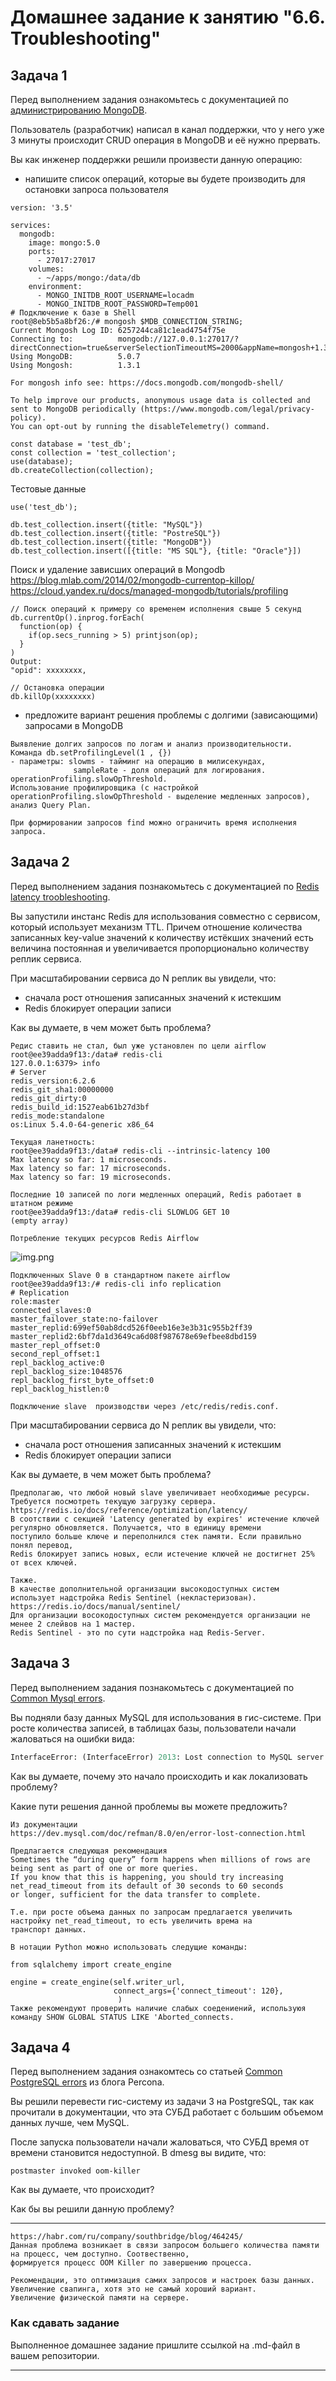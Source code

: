 # Домашнее задание к занятию "6.6. Troubleshooting"

## Задача 1

Перед выполнением задания ознакомьтесь с документацией по [администрированию MongoDB](https://docs.mongodb.com/manual/administration/).

Пользователь (разработчик) написал в канал поддержки, что у него уже 3 минуты происходит CRUD операция в MongoDB и её 
нужно прервать. 

Вы как инженер поддержки решили произвести данную операцию:
- напишите список операций, которые вы будете производить для остановки запроса пользователя

```buildoutcfg
version: '3.5'

services:
  mongodb:
    image: mongo:5.0
    ports:
      - 27017:27017
    volumes:
      - ~/apps/mongo:/data/db
    environment:
      - MONGO_INITDB_ROOT_USERNAME=locadm
      - MONGO_INITDB_ROOT_PASSWORD=Temp001
# Подключение к базе в Shell
root@8eb5b5a8bf26:/# mongosh $MDB_CONNECTION_STRING;
Current Mongosh Log ID: 6257244ca81c1ead4754f75e
Connecting to:          mongodb://127.0.0.1:27017/?directConnection=true&serverSelectionTimeoutMS=2000&appName=mongosh+1.3.1
Using MongoDB:          5.0.7
Using Mongosh:          1.3.1

For mongosh info see: https://docs.mongodb.com/mongodb-shell/

To help improve our products, anonymous usage data is collected and sent to MongoDB periodically (https://www.mongodb.com/legal/privacy-policy).
You can opt-out by running the disableTelemetry() command.

```
```buildoutcfg
const database = 'test_db';
const collection = 'test_collection';
use(database);
db.createCollection(collection);
```
Тестовые данные
```
use('test_db');

db.test_collection.insert({title: "MySQL"})
db.test_collection.insert({title: "PostreSQL"})
db.test_collection.insert({title: "MongoDB"})
db.test_collection.insert([{title: "MS SQL"}, {title: "Oracle"}])
```
Поиск и удаление зависших операций в Mongodb
https://blog.mlab.com/2014/02/mongodb-currentop-killop/
https://cloud.yandex.ru/docs/managed-mongodb/tutorials/profiling

```
// Поиск операций к примеру со временем исполнения свыше 5 секунд
db.currentOp().inprog.forEach(
  function(op) {
    if(op.secs_running > 5) printjson(op);
  }
)
Output:
"opid": xxxxxxxx,

// Остановка операции
db.killOp(xxxxxxxx)
```
- предложите вариант решения проблемы с долгими (зависающими) запросами в MongoDB
```buildoutcfg
Выявление долгих запросов по логам и анализ производительности.
Команда db.setProfilingLevel(1 , {})
- параметры: slowms - тайминг на операцию в милисекундах, 
              sampleRate - доля операций для логирования.
operationProfiling.slowOpThreshold.
Использование профилировщика (c настройкой operationProfiling.slowOpThreshold - выделение медленных запросов), 
анализ Query Plan.

При формировании запросов find можно ограничить время исполнения запроса.
```
## Задача 2
Перед выполнением задания познакомьтесь с документацией по [Redis latency troobleshooting](https://redis.io/topics/latency).

Вы запустили инстанс Redis для использования совместно с сервисом, который использует механизм TTL. 
Причем отношение количества записанных key-value значений к количеству истёкших значений есть величина постоянная и
увеличивается пропорционально количеству реплик сервиса. 

При масштабировании сервиса до N реплик вы увидели, что:
- сначала рост отношения записанных значений к истекшим
- Redis блокирует операции записи

Как вы думаете, в чем может быть проблема?
```buildoutcfg
Редис ставить не стал, был уже установлен по цели airflow
root@ee39adda9f13:/data# redis-cli
127.0.0.1:6379> info
# Server
redis_version:6.2.6
redis_git_sha1:00000000
redis_git_dirty:0
redis_build_id:1527eab61b27d3bf
redis_mode:standalone
os:Linux 5.4.0-64-generic x86_64

Текущая ланетность: 
root@ee39adda9f13:/data# redis-cli --intrinsic-latency 100
Max latency so far: 1 microseconds.
Max latency so far: 17 microseconds.
Max latency so far: 19 microseconds.

Последние 10 записей по логи медленных операций, Redis работает в штатном режиме
root@ee39adda9f13:/data# redis-cli SLOWLOG GET 10
(empty array)

Потребление текущих ресурсов Redis Airflow
```
![img.png](img.png)
```buildoutcfg
Подключенных Slave 0 в стандартном пакете airflow
root@ee39adda9f13:/# redis-cli info replication
# Replication
role:master
connected_slaves:0
master_failover_state:no-failover
master_replid:699ef50ab8dcd526f0eeb16e3e3b31c955b2ff39
master_replid2:6bf7da1d3649ca6d08f987678e69efbee8dbd159
master_repl_offset:0
second_repl_offset:1
repl_backlog_active:0
repl_backlog_size:1048576
repl_backlog_first_byte_offset:0
repl_backlog_histlen:0

Подключение slave  производстви через /etc/redis/redis.conf. 
```
При масштабировании сервиса до N реплик вы увидели, что:
- сначала рост отношения записанных значений к истекшим
- Redis блокирует операции записи

Как вы думаете, в чем может быть проблема?
```buildoutcfg
Предполагаю, что любой новый slave увеличивает необходимые ресурсы. Требуется посмотреть текущую загрузку сервера.
https://redis.io/docs/reference/optimization/latency/
В соотствии с секцией 'Latency generated by expires' истечение ключей регулярно обновляется. Получается, что в единицу времени
поступило больше ключе и переполнился стек памяти. Если правильно понял перевод,
Redis блокирует запись новых, если истечение ключей не достигнет 25% от всех ключей.
```
```
Также.
В качестве дополнительной организации высокодоступных систем использует надстройка Redis Sentinel (некластеризован).
https://redis.io/docs/manual/sentinel/
Для организации восокодоступных систем рекомендуется организации не менее 2 слейвов на 1 мастер.
Redis Sentinel - это по сути надстройка над Redis-Server.
``` 
## Задача 3

Перед выполнением задания познакомьтесь с документацией по [Common Mysql errors](https://dev.mysql.com/doc/refman/8.0/en/common-errors.html).

Вы подняли базу данных MySQL для использования в гис-системе. При росте количества записей, в таблицах базы,
пользователи начали жаловаться на ошибки вида:
```python
InterfaceError: (InterfaceError) 2013: Lost connection to MySQL server during query u'SELECT..... '
```

Как вы думаете, почему это начало происходить и как локализовать проблему?

Какие пути решения данной проблемы вы можете предложить?
```buildoutcfg
Из документации
https://dev.mysql.com/doc/refman/8.0/en/error-lost-connection.html

Предлагается следующая рекомендация
Sometimes the “during query” form happens when millions of rows are being sent as part of one or more queries. 
If you know that this is happening, you should try increasing net_read_timeout from its default of 30 seconds to 60 seconds 
or longer, sufficient for the data transfer to complete.

Т.е. при росте объема данных по запросам предлагается увеличить настройку net_read_timeout, то есть увеличить врема на 
транспорт данных.

В нотации Python можно использовать следущие команды:
 
from sqlalchemy import create_engine

engine = create_engine(self.writer_url, 
                       connect_args={'connect_timeout': 120},
                        )
Также рекомендуют проверить наличие слабых соедениений, используюя команду SHOW GLOBAL STATUS LIKE 'Aborted_connects.
```

## Задача 4

Перед выполнением задания ознакомтесь со статьей [Common PostgreSQL errors](https://www.percona.com/blog/2020/06/05/10-common-postgresql-errors/) из блога Percona.

Вы решили перевести гис-систему из задачи 3 на PostgreSQL, так как прочитали в документации, что эта СУБД работает с 
большим объемом данных лучше, чем MySQL.

После запуска пользователи начали жаловаться, что СУБД время от времени становится недоступной. В dmesg вы видите, что:

`postmaster invoked oom-killer`

Как вы думаете, что происходит?


Как бы вы решили данную проблему?

---
```buildoutcfg
https://habr.com/ru/company/southbridge/blog/464245/
Данная проблема возникает в связи запросом большего количества памяти на процесс, чем доступно. Соотвественно, 
формируется процесс OOM Killer по завершению процесса.

Рекомендации, это оптимизация самих запросов и настроек базы данных. Увеличение свапинга, хотя это не самый хороший вариант. 
Увеличение физической памяти на сервере.
```

### Как cдавать задание

Выполненное домашнее задание пришлите ссылкой на .md-файл в вашем репозитории.

---
